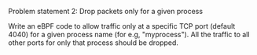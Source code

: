 Problem statement 2: Drop packets only for a given process

Write an eBPF code to allow traffic only at a specific TCP port (default 4040) for a given process name (for e.g, "myprocess"). All the traffic to all other ports for only that process should be dropped.
